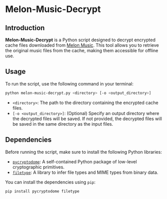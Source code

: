 # Melon-Music-Decrypt

## Introduction
**Melon-Music-Decrypt** is a Python script designed to decrypt encrypted cache files downloaded from [Melon Music](https://www.melon.com/). This tool allows you to retrieve the original music files from the cache, making them accessible for offline use.

## Usage
To run the script, use the following command in your terminal:
```bash
python melon-music-decrypt.py <directory> [-o <output_directory>]
```
- `<directory>`: The path to the directory containing the encrypted cache files.
- `[-o <output_directory>]`: (Optional) Specify an output directory where the decrypted files will be saved. If not provided, the decrypted files will be saved in the same directory as the input files.

## Dependencies
Before running the script, make sure to install the following Python libraries:
* [`pycryptodome`](https://pypi.org/project/pycryptodome/): A self-contained Python package of low-level cryptographic primitives.
* [`filetype`](https://pypi.org/project/filetype/): A library to infer file types and MIME types from binary data.

You can install the dependencies using `pip`:
```bash
pip install pycryptodome filetype
```